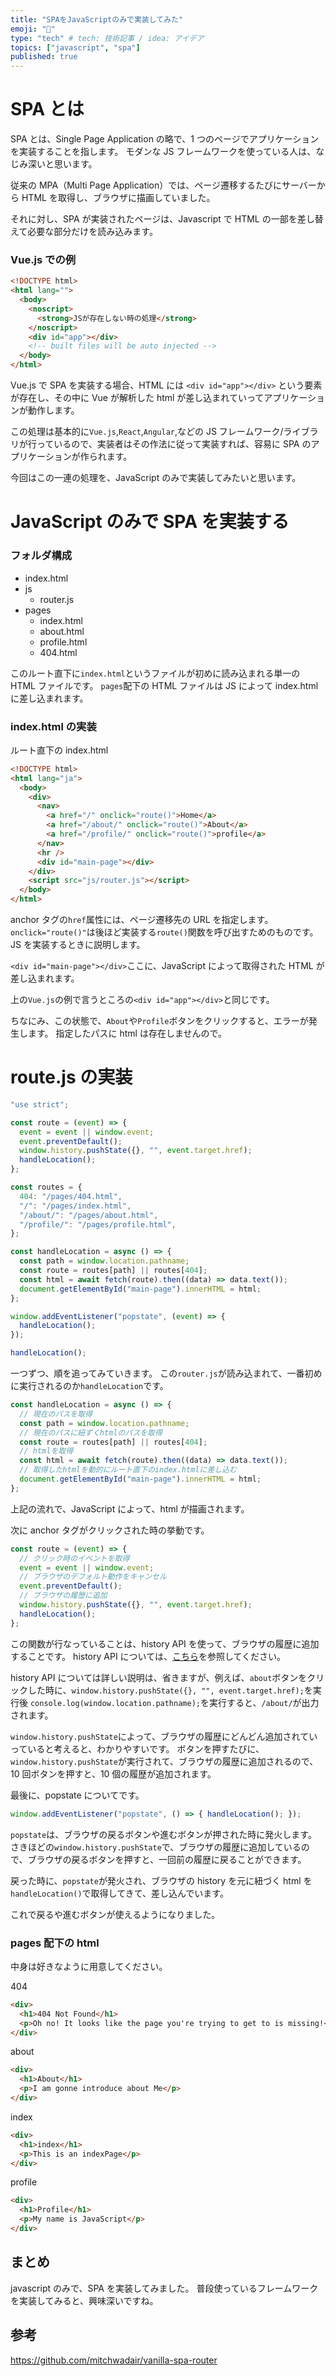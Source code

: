 ```yaml
---
title: "SPAをJavaScriptのみで実装してみた"
emoji: "🦍"
type: "tech" # tech: 技術記事 / idea: アイデア
topics: ["javascript", "spa"]
published: true
---
```


# SPA とは

SPA とは、Single Page Application の略で、1 つのページでアプリケーションを実装することを指します。
モダンな JS フレームワークを使っている人は、なじみ深いと思います。

従来の MPA（Multi Page Application）では、ページ遷移するたびにサーバーから HTML を取得し、ブラウザに描画していました。

それに対し、SPA が実装されたページは、Javascript で HTML の一部を差し替えて必要な部分だけを読み込みます。

### Vue.js での例

```html
<!DOCTYPE html>
<html lang="">
  <body>
    <noscript>
      <strong>JSが存在しない時の処理</strong>
    </noscript>
    <div id="app"></div>
    <!-- built files will be auto injected -->
  </body>
</html>
```

Vue.js で SPA を実装する場合、HTML には `<div id="app"></div>` という要素が存在し、その中に Vue が解析した html が差し込まれていってアプリケーションが動作します。

この処理は基本的に`Vue.js`,`React`,`Angular`,などの JS フレームワーク/ライブラリが行っているので、実装者はその作法に従って実装すれば、容易に SPA のアプリケーションが作られます。

今回はこの一連の処理を、JavaScript のみで実装してみたいと思います。

# JavaScript のみで SPA を実装する

### フォルダ構成

- index.html
- js
  - router.js
- pages
  - index.html
  - about.html
  - profile.html
  - 404.html

このルート直下に`index.html`というファイルが初めに読み込まれる単一の HTML ファイルです。
`pages`配下の HTML ファイルは JS によって index.html に差し込まれます。

### index.html の実装

ルート直下の index.html

```html
<!DOCTYPE html>
<html lang="ja">
  <body>
    <div>
      <nav>
        <a href="/" onclick="route()">Home</a>
        <a href="/about/" onclick="route()">About</a>
        <a href="/profile/" onclick="route()">profile</a>
      </nav>
      <hr />
      <div id="main-page"></div>
    </div>
    <script src="js/router.js"></script>
  </body>
</html>
```

anchor タグの`href`属性には、ページ遷移先の URL を指定します。
`onclick="route()"`は後ほど実装する`route()`関数を呼び出すためのものです。
JS を実装するときに説明します。

`<div id="main-page"></div>`ここに、JavaScript によって取得された HTML が差し込まれます。

上の`Vue.js`の例で言うところの`<div id="app"></div>`と同じです。

ちなにみ、この状態で、`About`や`Profile`ボタンをクリックすると、エラーが発生します。
指定したパスに html は存在しませんので。

# route.js の実装

```javascript
"use strict";

const route = (event) => {
  event = event || window.event;
  event.preventDefault();
  window.history.pushState({}, "", event.target.href);
  handleLocation();
};

const routes = {
  404: "/pages/404.html",
  "/": "/pages/index.html",
  "/about/": "/pages/about.html",
  "/profile/": "/pages/profile.html",
};

const handleLocation = async () => {
  const path = window.location.pathname;
  const route = routes[path] || routes[404];
  const html = await fetch(route).then((data) => data.text());
  document.getElementById("main-page").innerHTML = html;
};

window.addEventListener("popstate", (event) => {
  handleLocation();
});

handleLocation();
```

一つずつ、順を追ってみていきます。
この`router.js`が読み込まれて、一番初めに実行されるのか`handleLocation`です。

```javascript
const handleLocation = async () => {
  // 現在のパスを取得
  const path = window.location.pathname;
  // 現在のパスに紐ずくhtmlのパスを取得
  const route = routes[path] || routes[404];
  // htmlを取得
  const html = await fetch(route).then((data) => data.text());
  // 取得したhtmlを動的にルート直下のindex.htmlに差し込む
  document.getElementById("main-page").innerHTML = html;
};
```

上記の流れで、JavaScript によって、html が描画されます。

次に anchor タグがクリックされた時の挙動です。

```javascript
const route = (event) => {
  // クリック時のイベントを取得
  event = event || window.event;
  // ブラウザのデフォルト動作をキャンセル
  event.preventDefault();
  // ブラウザの履歴に追加
  window.history.pushState({}, "", event.target.href);
  handleLocation();
};
```

この関数が行なっていることは、history API を使って、ブラウザの履歴に追加することです。
history API については、[こちら](https://developer.mozilla.org/ja/docs/Web/API/History_API)を参照してください。

history API については詳しい説明は、省きますが、例えば、`about`ボタンをクリックした時に、`window.history.pushState({}, "", event.target.href);`を実行後
`console.log(window.location.pathname);`を実行すると、`/about/`が出力されます。

`window.history.pushState`によって、ブラウザの履歴にどんどん追加されていっていると考えると、わかりやすいです。
ボタンを押すたびに、`window.history.pushState`が実行されて、ブラウザの履歴に追加されるので、10 回ボタンを押すと、10 個の履歴が追加されます。

最後に、popstate についてです。

```JavaScript
window.addEventListener("popstate", () => { handleLocation(); });
```

`popstate`は、ブラウザの戻るボタンや進むボタンが押された時に発火します。
さきほどの`window.history.pushState`で、ブラウザの履歴に追加しているので、ブラウザの戻るボタンを押すと、一回前の履歴に戻ることができます。

戻った時に、`popstate`が発火され、ブラウザの history を元に紐づく html を `handleLocation()`で取得してきて、差し込んでいます。

これで戻るや進むボタンが使えるようになりました。

### pages 配下の html

中身は好きなように用意してください。

404

```html
<div>
  <h1>404 Not Found</h1>
  <p>Oh no! It looks like the page you're trying to get to is missing!</p>
</div>
```

about

```html
<div>
  <h1>About</h1>
  <p>I am gonne introduce about Me</p>
</div>
```

index

```html
<div>
  <h1>index</h1>
  <p>This is an indexPage</p>
</div>
```

profile

```html
<div>
  <h1>Profile</h1>
  <p>My name is JavaScript</p>
</div>
```

## まとめ

javascript のみで、SPA を実装してみました。
普段使っているフレームワークを実装してみると、興味深いですね。

## 参考

https://github.com/mitchwadair/vanilla-spa-router
